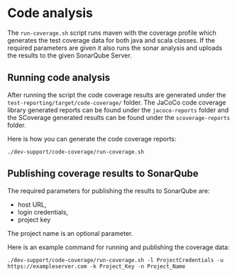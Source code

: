 <!--
 Licensed to the Apache Software Foundation (ASF) under one
 or more contributor license agreements.  See the NOTICE file
 distributed with this work for additional information
 regarding copyright ownership.  The ASF licenses this file
 to you under the Apache License, Version 2.0 (the
 "License"); you may not use this file except in compliance
 with the License.  You may obtain a copy of the License at

     http://www.apache.org/licenses/LICENSE-2.0

 Unless required by applicable law or agreed to in writing, software
 distributed under the License is distributed on an "AS IS" BASIS,
 WITHOUT WARRANTIES OR CONDITIONS OF ANY KIND, either express or implied.
 See the License for the specific language governing permissions and
 limitations under the License.
-->

# Code analysis

The `run-coverage.sh` script runs maven with the coverage profile which generates the test coverage data for both java
and scala classes.
If the required parameters are given it also runs the sonar analysis and uploads the results to the given SonarQube
Server.

## Running code analysis

After running the script the code coverage results are generated under the `test-reporting/target/code-coverage/`
folder.
The JaCoCo code coverage library generated reports can be found under the `jacoco-reports` folder and the SCoverage
generated results can be found under the `scoverage-reports` folder.

Here is how you can generate the code coverage reports:

```./dev-support/code-coverage/run-coverage.sh```

## Publishing coverage results to SonarQube

The required parameters for publishing the results to SonarQube are:

- host URL,
- login credentials,
- project key

The project name is an optional parameter.

Here is an example command for running and publishing the coverage data:

```./dev-support/code-coverage/run-coverage.sh -l ProjectCredentials -u https://exampleserver.com -k Project_Key -n Project_Name```